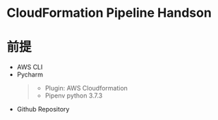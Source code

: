 # CloudFormation Pipeline Handson

# 前提

- AWS CLI  
- Pycharm  
  > - Plugin: AWS Cloudformation 
  > - Pipenv python 3.7.3
- Github Repository  


